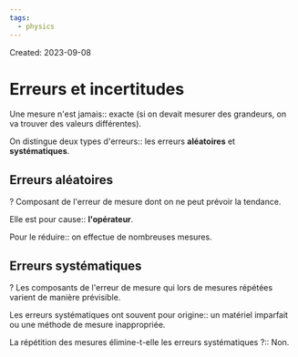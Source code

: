 ```yaml
---
tags:
  - physics
---
```

Created: 2023-09-08

# Erreurs et incertitudes
Une mesure n'est jamais:: exacte (si on devait mesurer des grandeurs, on va trouver des valeurs différentes).
<!--SR:!2023-12-02,48,230-->

On distingue deux types d'erreurs:: les erreurs **aléatoires** et **systématiques**.
<!--SR:!2023-11-06,15,230-->

## Erreurs aléatoires
?
Composant de l'erreur de mesure dont on ne peut prévoir la tendance.
<!--SR:!2023-11-04,29,210-->

Elle est pour cause:: **l'opérateur**. 
<!--SR:!2023-12-15,59,250-->

Pour le réduire:: on effectue de nombreuses mesures.
<!--SR:!2023-12-07,55,250-->

## Erreurs systématiques
?
Les composants de l'erreur de mesure qui lors de mesures répétées varient de manière prévisible.
<!--SR:!2023-12-02,45,226-->

Les erreurs systématiques ont souvent pour origine:: un matériel imparfait ou une méthode de mesure inappropriée.
<!--SR:!2023-11-08,34,230-->

La répétition des mesures élimine-t-elle les erreurs systématiques ?:: Non.
<!--SR:!2023-11-13,37,227-->

